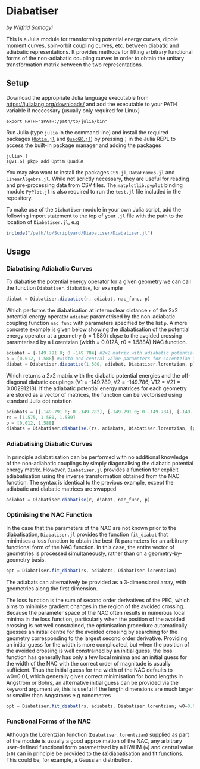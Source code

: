 # Diabatiser
_by Wilfrid Somogyi_

This is a Julia module for transforming potential energy curves, dipole moment curves, spin-orbit coupling curves, etc. between diabatic and adiabatic representations. It provides methods for fitting arbitrary functional forms of the non-adiabatic coupling curves in order to obtain the unitary transformation matrix between the two representations.

## Setup

Download the appropriate Julia language executable from https://julialang.org/downloads/ and add the executable to your PATH variable if neccessary (usually only required for Linux)

```
export PATH="$PATH:/path/to/julia/bin"
```

Run Julia (type `julia` in the command line) and install the required packages ([`Optim.jl`](https://github.com/JuliaNLSolvers/Optim.jl) and [`QuadGK.jl`](https://github.com/JuliaMath/QuadGK.jl)) by pressing `]` in the Julia REPL to access the built-in package manager and adding the packages

```
julia> ]
(@v1.6) pkg> add Optim QuadGK
```

You may also want to install the packages `CSV.jl`, `DataFrames.jl` and `LinearAlgebra.jl`. While not scrictly necessary, they are useful for reading and pre-processing data from CSV files. The `matplotlib.pyplot` binding module `PyPlot.jl` is also required to run the `test.jl` file included in the repository.

To make use of the `Diabatiser` module in your own Julia script, add the following import statement to the top of your `.jl` file with the path to the location of `Diabatiser.jl`, e.g

```julia
include("/path/to/Scriptyard/Diabatiser/Diabatiser.jl")
```

## Usage

### Diabatising Adiabatic Curves

To diabatise the potential energy operator for a given geometry we can call the function `Diabatiser.diabatise`, for example

```julia
diabat = Diabatiser.diabatise(r, adiabat, nac_func, p)
```

Which performs the diabatisation at internuclear distance `r` of the 2x2 potential energy operator `adiabat` parametrised by the non-adiabatic coupling function `nac_func` with parameters specified by the list `p`. A more concrete example is given below showing the diabatisation of the potential energy operator at a geometry (r = 1.580) close to the avoided crossing paramterised by a Lorentzian (width = 0.012Å, r0 = 1.588Å) NAC function.

```julia
adiabat = [-149.791 0; 0 -149.784] #2x2 matrix with adiabatic potential energies on the diagonal
p = [0.012, 1.588] #width and central value parameters for Lorentzian function
diabat = Diabatiser.diabatise(1.580, adiabat, Diabatiser.lorentzian, p)
```

Which returns a 2x2 matrix with the diabatic potential energies and the off-diagonal diabatic couplings (V1 = -149.789, V2 = -149.786, V12 = V21 = 0.00291218). If the adiabatic potential energy matrices for each geometry are stored as a vector of matrices, the function can be vectorised using standard Julia dot notation

```julia
adiabats = [[-149.791 0; 0 -149.782], [-149.791 0; 0 -149.784], [-149.792 0; 0 -149.786]]
rs = [1.575, 1.580, 1.589]
p = [0.012, 1.588]
diabats = Diabatiser.diabatise.(rs, adiabats, Diabatiser.lorentzian, [p for i=1:length(adiabats)])
```

### Adiabatising Diabatic Curves

In principle adiabatisation can be performed with no additional knowledge of the non-adiabatic couplings by simply diagonalising the diabatic potential energy matrix. However, `Diabatiser.jl` provides a function for explicit adiabatisation using the inverse transformation obtained from the NAC function. The syntax is identical to the previous example, except the adiabatic and diabatic matrices are swapped

```julia
adiabat = Diabatiser.diabatise(r, diabat, nac_func, p)
```

### Optimising the NAC Function

In the case that the parameters of the NAC are not known prior to the diabatisation, `Diabatiser.jl` provides the function `fit_diabat` that minimises a loss function to obtain the best-fit parameters for an arbitrary functional form of the NAC function. In this case, the entire vector of geometries is processed simultaneously, rather than on a geometry-by-geometry basis.

```julia
opt = Diabatiser.fit_diabat(rs, adiabats, Diabatiser.lorentzian)
```

The adiabats can alternatively be provided as a 3-dimensional array, with geometries along the first dimension. 

The loss function is the sum of second order derivatives of the PEC, which aims to minimise gradient changes in the region of the avoided crossing. Because the parameter space of the NAC often results in numerous local minima in the loss function, particularly when the position of the avoided crossing is not well constrained, the optimisation procedure automatically guesses an initial centre for the avoided crossing by searching for the geometry corresponding to the largest second order derivative. Providing an initial guess for the width is more complicated, but when the position of the avoided crossing is well constrained by an initial guess, the loss function has generally has only a few local minima and an initial guess for the width of the NAC with the correct order of magnitude is usually sufficient. Thus the initial guess for the width of the NAC defaults to w0=0.01, which generally gives correct minimisation for bond lengths in Angstrom or Bohrs, an alternative initial guess can be provided via the keyword argument `w0`, this is useful if the length dimensions are much larger or smaller than Angstroms e.g nanometres

```julia
opt = Diabatiser.fit_diabat(rs, adiabats, Diabatiser.lorentzian; w0=0.001)
```

### Functional Forms of the NAC

Although the Lorentzian function (`Diabatiser.lorentzian`) supplied as part of the module is usually a good approximation of the NAC, any arbitrary user-defined functional form parametrised by a HWHM (`w`) and central value (`r0`) can in principle be provided to the (a)diabatisation and fit functions. This could be, for example, a Gaussian distribution.


